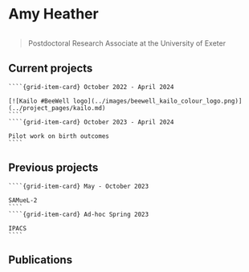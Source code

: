 # Amy Heather

```{include} ../badges/amy_heather_badges.txt
```

> Postdoctoral Research Associate at the University of Exeter

## Current projects

`````{grid} 2
````{grid-item-card} October 2022 - April 2024

[![Kailo #BeeWell logo](../images/beewell_kailo_colour_logo.png)](../project_pages/kailo.md)
````
````{grid-item-card} October 2023 - April 2024

Pilot work on birth outcomes
````
`````

## Previous projects

`````{grid} 2
````{grid-item-card} May - October 2023

SAMueL-2
````
````{grid-item-card} Ad-hoc Spring 2023

IPACS
````
`````

## Publications

```{include} ../publications/amy_heather_publications.txt
```